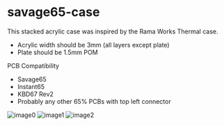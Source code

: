 # savage65-case
This stacked acrylic case was inspired by the Rama Works Thermal case. 

* Acrylic width should be 3mm (all layers except plate)
* Plate should be 1.5mm POM 

PCB Compatibility
* Savage65
* Instant65
* KBD67 Rev2
* Probably any other 65% PCBs with top left connector

![image0](https://user-images.githubusercontent.com/14165909/127382850-cae694e3-1543-4617-bbe0-d2fb4d9cbb85.jpg)
![image1](https://user-images.githubusercontent.com/14165909/127382869-7d377269-4cea-4af7-8976-cff55fc6324b.jpg)
![image2](https://user-images.githubusercontent.com/14165909/127382888-3e1504ff-153d-4cbe-9de5-995f9f80190e.jpg)
